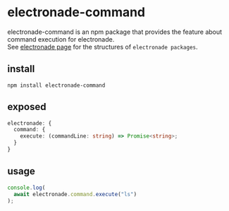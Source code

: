 # electronade-command

electronade-command is an npm package that provides the feature about command execution for electronade.  
See [electronade page](https://electronade.netlify.app/) for the structures of `electronade packages`.

## install

``` shell
npm install electronade-command
```

## exposed

``` typescript
electronade: {
  command: {
    execute: (commandLine: string) => Promise<string>;
  }
}
```

## usage
``` javascript
console.log(
  await electronade.command.execute("ls")
);
```
